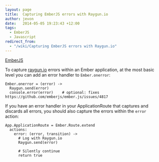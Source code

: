 ```yaml
---
layout: page
title:  Capturing EmberJS errors with Raygun.io
author: jevon
date:   2014-05-05 19:23:43 +12:00
tags:
  - EmberJS
  - Javascript
redirect_from:
  - "/wiki/Capturing EmberJS errors with Raygun.io"
---
```


[EmberJS](EmberJS.md)

To capture <a href="https://raygun.io">raygun.io</a> errors within an Ember application, at the most basic level you can add an error handler to `Ember.onerror`:

```
Ember.onerror = (error) ->
  Raygun.send(error)
  console.error(error)    # optional: fixes https://github.com/emberjs/ember.js/issues/4817
```

If you have an error handler in your ApplicationRoute that captures and discards all errors, you should also capture the errors within the `error` action:

```
App.ApplicationRoute = Ember.Route.extend
  actions:
    error: (error, transition) ->
      # Log with Raygun.io
      Raygun.send(error)

      # Silently continue
      return true
```
